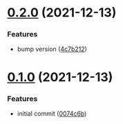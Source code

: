 # [0.2.0](https://github.com/tencodigo/ten-locale/compare/v0.1.0...v0.2.0) (2021-12-13)


### Features

* bump version ([4c7b212](https://github.com/tencodigo/ten-locale/commit/4c7b21213f1351babf66f587f1336d37c1f31acf))



# [0.1.0](https://github.com/tencodigo/ten-locale/compare/0074c6b2a0932232cbea53b333e83b69602264d2...v0.1.0) (2021-12-13)


### Features

* initial commit ([0074c6b](https://github.com/tencodigo/ten-locale/commit/0074c6b2a0932232cbea53b333e83b69602264d2))



